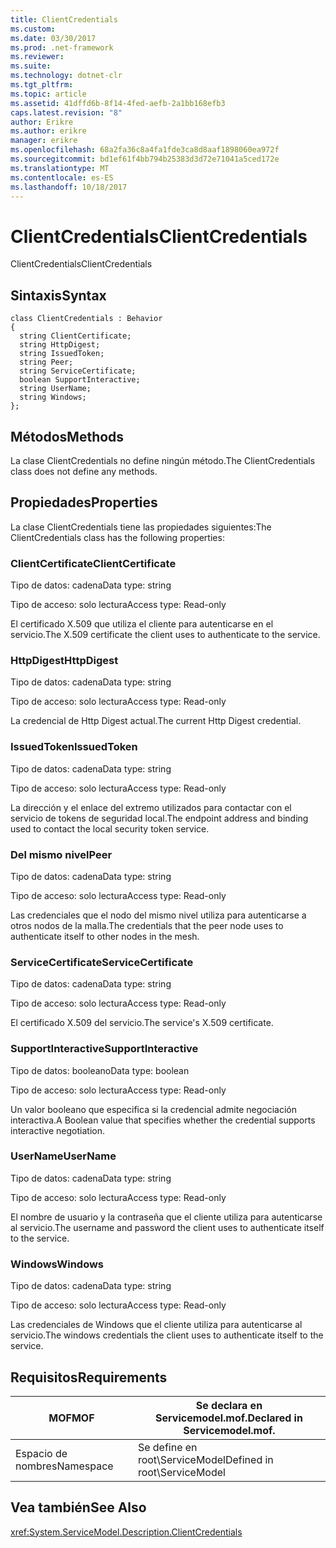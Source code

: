 ```yaml
---
title: ClientCredentials
ms.custom: 
ms.date: 03/30/2017
ms.prod: .net-framework
ms.reviewer: 
ms.suite: 
ms.technology: dotnet-clr
ms.tgt_pltfrm: 
ms.topic: article
ms.assetid: 41dffd6b-8f14-4fed-aefb-2a1bb168efb3
caps.latest.revision: "8"
author: Erikre
ms.author: erikre
manager: erikre
ms.openlocfilehash: 68a2fa36c8a4fa1fde3ca8d8aaf1898060ea972f
ms.sourcegitcommit: bd1ef61f4bb794b25383d3d72e71041a5ced172e
ms.translationtype: MT
ms.contentlocale: es-ES
ms.lasthandoff: 10/18/2017
---
```

# <a name="clientcredentials"></a><span data-ttu-id="5afaf-102">ClientCredentials</span><span class="sxs-lookup"><span data-stu-id="5afaf-102">ClientCredentials</span></span>
<span data-ttu-id="5afaf-103">ClientCredentials</span><span class="sxs-lookup"><span data-stu-id="5afaf-103">ClientCredentials</span></span>  
  
## <a name="syntax"></a><span data-ttu-id="5afaf-104">Sintaxis</span><span class="sxs-lookup"><span data-stu-id="5afaf-104">Syntax</span></span>  
  
```  
class ClientCredentials : Behavior  
{  
  string ClientCertificate;  
  string HttpDigest;  
  string IssuedToken;  
  string Peer;  
  string ServiceCertificate;  
  boolean SupportInteractive;  
  string UserName;  
  string Windows;  
};  
```  
  
## <a name="methods"></a><span data-ttu-id="5afaf-105">Métodos</span><span class="sxs-lookup"><span data-stu-id="5afaf-105">Methods</span></span>  
 <span data-ttu-id="5afaf-106">La clase ClientCredentials no define ningún método.</span><span class="sxs-lookup"><span data-stu-id="5afaf-106">The ClientCredentials class does not define any methods.</span></span>  
  
## <a name="properties"></a><span data-ttu-id="5afaf-107">Propiedades</span><span class="sxs-lookup"><span data-stu-id="5afaf-107">Properties</span></span>  
 <span data-ttu-id="5afaf-108">La clase ClientCredentials tiene las propiedades siguientes:</span><span class="sxs-lookup"><span data-stu-id="5afaf-108">The ClientCredentials class has the following properties:</span></span>  
  
### <a name="clientcertificate"></a><span data-ttu-id="5afaf-109">ClientCertificate</span><span class="sxs-lookup"><span data-stu-id="5afaf-109">ClientCertificate</span></span>  
 <span data-ttu-id="5afaf-110">Tipo de datos: cadena</span><span class="sxs-lookup"><span data-stu-id="5afaf-110">Data type: string</span></span>  
  
 <span data-ttu-id="5afaf-111">Tipo de acceso: solo lectura</span><span class="sxs-lookup"><span data-stu-id="5afaf-111">Access type: Read-only</span></span>  
  
 <span data-ttu-id="5afaf-112">El certificado X.509 que utiliza el cliente para autenticarse en el servicio.</span><span class="sxs-lookup"><span data-stu-id="5afaf-112">The X.509 certificate the client uses to authenticate to the service.</span></span>  
  
### <a name="httpdigest"></a><span data-ttu-id="5afaf-113">HttpDigest</span><span class="sxs-lookup"><span data-stu-id="5afaf-113">HttpDigest</span></span>  
 <span data-ttu-id="5afaf-114">Tipo de datos: cadena</span><span class="sxs-lookup"><span data-stu-id="5afaf-114">Data type: string</span></span>  
  
 <span data-ttu-id="5afaf-115">Tipo de acceso: solo lectura</span><span class="sxs-lookup"><span data-stu-id="5afaf-115">Access type: Read-only</span></span>  
  
 <span data-ttu-id="5afaf-116">La credencial de Http Digest actual.</span><span class="sxs-lookup"><span data-stu-id="5afaf-116">The current Http Digest credential.</span></span>  
  
### <a name="issuedtoken"></a><span data-ttu-id="5afaf-117">IssuedToken</span><span class="sxs-lookup"><span data-stu-id="5afaf-117">IssuedToken</span></span>  
 <span data-ttu-id="5afaf-118">Tipo de datos: cadena</span><span class="sxs-lookup"><span data-stu-id="5afaf-118">Data type: string</span></span>  
  
 <span data-ttu-id="5afaf-119">Tipo de acceso: solo lectura</span><span class="sxs-lookup"><span data-stu-id="5afaf-119">Access type: Read-only</span></span>  
  
 <span data-ttu-id="5afaf-120">La dirección y el enlace del extremo utilizados para contactar con el servicio de tokens de seguridad local.</span><span class="sxs-lookup"><span data-stu-id="5afaf-120">The endpoint address and binding used to contact the local security token service.</span></span>  
  
### <a name="peer"></a><span data-ttu-id="5afaf-121">Del mismo nivel</span><span class="sxs-lookup"><span data-stu-id="5afaf-121">Peer</span></span>  
 <span data-ttu-id="5afaf-122">Tipo de datos: cadena</span><span class="sxs-lookup"><span data-stu-id="5afaf-122">Data type: string</span></span>  
  
 <span data-ttu-id="5afaf-123">Tipo de acceso: solo lectura</span><span class="sxs-lookup"><span data-stu-id="5afaf-123">Access type: Read-only</span></span>  
  
 <span data-ttu-id="5afaf-124">Las credenciales que el nodo del mismo nivel utiliza para autenticarse a otros nodos de la malla.</span><span class="sxs-lookup"><span data-stu-id="5afaf-124">The credentials that the peer node uses to authenticate itself to other nodes in the mesh.</span></span>  
  
### <a name="servicecertificate"></a><span data-ttu-id="5afaf-125">ServiceCertificate</span><span class="sxs-lookup"><span data-stu-id="5afaf-125">ServiceCertificate</span></span>  
 <span data-ttu-id="5afaf-126">Tipo de datos: cadena</span><span class="sxs-lookup"><span data-stu-id="5afaf-126">Data type: string</span></span>  
  
 <span data-ttu-id="5afaf-127">Tipo de acceso: solo lectura</span><span class="sxs-lookup"><span data-stu-id="5afaf-127">Access type: Read-only</span></span>  
  
 <span data-ttu-id="5afaf-128">El certificado X.509 del servicio.</span><span class="sxs-lookup"><span data-stu-id="5afaf-128">The service's X.509 certificate.</span></span>  
  
### <a name="supportinteractive"></a><span data-ttu-id="5afaf-129">SupportInteractive</span><span class="sxs-lookup"><span data-stu-id="5afaf-129">SupportInteractive</span></span>  
 <span data-ttu-id="5afaf-130">Tipo de datos: booleano</span><span class="sxs-lookup"><span data-stu-id="5afaf-130">Data type: boolean</span></span>  
  
 <span data-ttu-id="5afaf-131">Tipo de acceso: solo lectura</span><span class="sxs-lookup"><span data-stu-id="5afaf-131">Access type: Read-only</span></span>  
  
 <span data-ttu-id="5afaf-132">Un valor booleano que especifica si la credencial admite negociación interactiva.</span><span class="sxs-lookup"><span data-stu-id="5afaf-132">A Boolean value that specifies whether the credential supports interactive negotiation.</span></span>  
  
### <a name="username"></a><span data-ttu-id="5afaf-133">UserName</span><span class="sxs-lookup"><span data-stu-id="5afaf-133">UserName</span></span>  
 <span data-ttu-id="5afaf-134">Tipo de datos: cadena</span><span class="sxs-lookup"><span data-stu-id="5afaf-134">Data type: string</span></span>  
  
 <span data-ttu-id="5afaf-135">Tipo de acceso: solo lectura</span><span class="sxs-lookup"><span data-stu-id="5afaf-135">Access type: Read-only</span></span>  
  
 <span data-ttu-id="5afaf-136">El nombre de usuario y la contraseña que el cliente utiliza para autenticarse al servicio.</span><span class="sxs-lookup"><span data-stu-id="5afaf-136">The username and password the client uses to authenticate itself to the service.</span></span>  
  
### <a name="windows"></a><span data-ttu-id="5afaf-137">Windows</span><span class="sxs-lookup"><span data-stu-id="5afaf-137">Windows</span></span>  
 <span data-ttu-id="5afaf-138">Tipo de datos: cadena</span><span class="sxs-lookup"><span data-stu-id="5afaf-138">Data type: string</span></span>  
  
 <span data-ttu-id="5afaf-139">Tipo de acceso: solo lectura</span><span class="sxs-lookup"><span data-stu-id="5afaf-139">Access type: Read-only</span></span>  
  
 <span data-ttu-id="5afaf-140">Las credenciales de Windows que el cliente utiliza para autenticarse al servicio.</span><span class="sxs-lookup"><span data-stu-id="5afaf-140">The windows credentials the client uses to authenticate itself to the service.</span></span>  
  
## <a name="requirements"></a><span data-ttu-id="5afaf-141">Requisitos</span><span class="sxs-lookup"><span data-stu-id="5afaf-141">Requirements</span></span>  
  
|<span data-ttu-id="5afaf-142">MOF</span><span class="sxs-lookup"><span data-stu-id="5afaf-142">MOF</span></span>|<span data-ttu-id="5afaf-143">Se declara en Servicemodel.mof.</span><span class="sxs-lookup"><span data-stu-id="5afaf-143">Declared in Servicemodel.mof.</span></span>|  
|---------|-----------------------------------|  
|<span data-ttu-id="5afaf-144">Espacio de nombres</span><span class="sxs-lookup"><span data-stu-id="5afaf-144">Namespace</span></span>|<span data-ttu-id="5afaf-145">Se define en root\ServiceModel</span><span class="sxs-lookup"><span data-stu-id="5afaf-145">Defined in root\ServiceModel</span></span>|  
  
## <a name="see-also"></a><span data-ttu-id="5afaf-146">Vea también</span><span class="sxs-lookup"><span data-stu-id="5afaf-146">See Also</span></span>  
 <xref:System.ServiceModel.Description.ClientCredentials>
